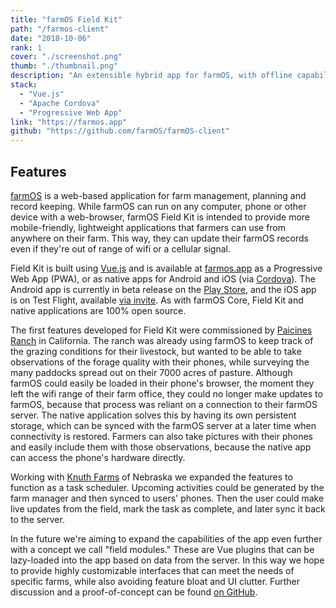 ```yaml
---
title: "farmOS Field Kit"
path: "/farmos-client"
date: "2018-10-06"
rank: 1
cover: "./screenshot.png"
thumb: "./thumbnail.png"
description: "An extensible hybrid app for farmOS, with offline capabilities"
stack:
  - "Vue.js"
  - "Apache Cordova"
  - "Progressive Web App"
link: "https://farmos.app"
github: "https://github.com/farmOS/farmOS-client"
---
```


## Features
[farmOS](https://farmOS.org) is a web-based application for farm management, planning and record keeping. While farmOS can run on any computer, phone or other device with a web-browser, farmOS Field Kit is intended to provide more mobile-friendly, lightweight applications that farmers can use from anywhere on their farm. This way, they can update their farmOS records even if they're out of range of wifi or a cellular signal.

Field Kit is built using [Vue.js](https://vuejs.org) and is available at [farmos.app](https://farmos.app) as a Progressive Web App (PWA), or as native apps for Android and iOS (via [Cordova](https://cordova.apache.org/)). The Android app is currently in beta release on the [Play Store](https://play.google.com/store/apps/details?id=org.farmos.app), and the iOS app is on Test Flight, available [via invite](https://docs.google.com/forms/d/e/1FAIpQLSf0brjVUEKiwG1iw4D386iKgbpw5xQ-YJ3w-1iBdKXO-RyK0g/viewform?usp=sf_link). As with farmOS Core, Field Kit and native applications are 100% open source.

The first features developed for Field Kit were commissioned by [Paicines Ranch](https://paicinesranch.com) in California. The ranch was already using farmOS to keep track of the grazing conditions for their livestock, but wanted to be able to take observations of the forage quality with their phones, while surveying the many paddocks spread out on their 7000 acres of pasture. Although farmOS could easily be loaded in their phone's browser, the moment they left the wifi range of their farm office, they could no longer make updates to farmOS, because that process was reliant on a connection to their farmOS server. The native application solves this by having its own persistent storage, which can be synced with the farmOS server at a later time when connectivity is restored. Farmers can also take pictures with their phones and easily include them with those observations, because the native app can access the phone's hardware directly.

Working with [Knuth Farms](https://knuthfarms.com/) of Nebraska we expanded the features to function as a task scheduler. Upcoming activities could be generated by the farm manager and then synced to users' phones. Then the user could make live updates from the field, mark the task as complete, and later sync it back to the server.

In the future we're aiming to expand the capabilities of the app even further with a concept we call "field modules." These are Vue plugins that can be lazy-loaded into the app based on data from the server. In this way we hope to provide highly customizable interfaces that can meet the needs of specific farms, while also avoiding feature bloat and UI clutter. Further discussion and a proof-of-concept can be found [on GitHub](https://github.com/farmOS/farmOS-client/issues/217).